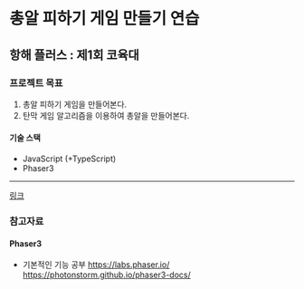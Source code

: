 # 총알 피하기 게임 만들기 연습

## 항해 플러스 : 제1회 코육대

### 프로젝트 목표

1. 총알 피하기 게임을 만들어본다.
2. 탄막 게임 알고리즘을 이용하여 총알을 만들어본다.

#### 기술 스택

-   JavaScript (+TypeScript)
-   Phaser3

---

[링크](https://kthss01.github.io/HHP_DodgeGame_Practice)

### 참고자료

#### Phaser3

-   기본적인 기능 공부
    https://labs.phaser.io/
    https://photonstorm.github.io/phaser3-docs/
